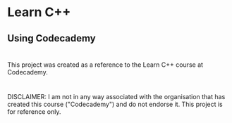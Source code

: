 <h1>Learn C++</h1>
<h2>Using Codecademy</h2>
<h1></h1>
This project was created as a reference to the Learn C++ course at Codecademy.




<h1></h1>
<h1></h1>
<h1></h1>
DISCLAIMER: I am not in any way associated with the organisation that has created this course ("Codecademy") and do not endorse it. This project is for reference only.
